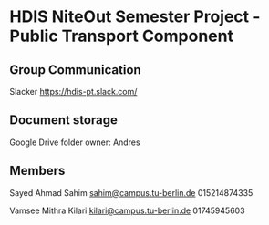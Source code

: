 
# HDIS NiteOut Semester Project - Public Transport Component

## Group Communication

Slacker https://hdis-pt.slack.com/

## Document storage

Google Drive folder owner: Andres

## Members

Sayed Ahmad Sahim
sahim@campus.tu-berlin.de
015214874335

Vamsee Mithra Kilari
kilari@campus.tu-berlin.de
01745945603
